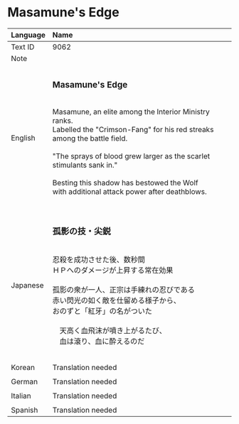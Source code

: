 # Masamune's Edge

| Language | Name |
| :------- | :---------- |
| Text ID | 9062 |
| Note | |
| | |
| English | <h3>**Masamune's Edge**</h3><br>Masamune, an elite among the Interior Ministry ranks.<br>Labelled the "Crimson-Fang" for his red streaks among the battle field. <br><br>"The sprays of blood grew larger as the scarlet stimulants sank in."<br><br>Besting this shadow has bestowed the Wolf<br>with additional attack power after deathblows.<h3> |
| | |
| Japanese | <h3>**孤影の技・尖鋭**</h3><br>忍殺を成功させた後、数秒間<br>ＨＰへのダメージが上昇する常在効果<br><br>孤影の衆が一人、正宗は手練れの忍びである<br>赤い閃光の如く敵を仕留める様子から、<br>おのずと「紅牙」の名がついた<br><br>　天高く血飛沫が噴き上がるたび、<br>　血は滾り、血に酔えるのだ<h3>|
| | |
| Korean | Translation needed |
| | |
| German | Translation needed |
| | |
| Italian | Translation needed |
| | |
| Spanish | Translation needed |
